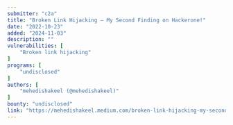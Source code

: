 ```yaml
---
submitter: "c2a"
title: "Broken Link Hijacking — My Second Finding on Hackerone!"
date: "2022-10-23"
added: "2024-11-03"
description: ""
vulnerabilities: [
    "Broken link hijacking"
]
programs: [
    "undisclosed"
]
authors: [
    "mehedishakeel (@mehedishakeel)"
]
bounty: "undisclosed"
link: "https://mehedishakeel.medium.com/broken-link-hijacking-my-second-finding-on-hackerone-d715b0713fca"
---
```




